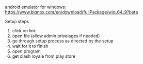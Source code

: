 android emulator for windows:
https://www.bignox.com/en/download/fullPackage/win_64_9?beta

Setup steps
1. click on link
2. open file (allow admin privelages if needed)
3. go through setup process as directed by the setup
4. wait for it to finish
5. open program 
6. get clash royale from play store
